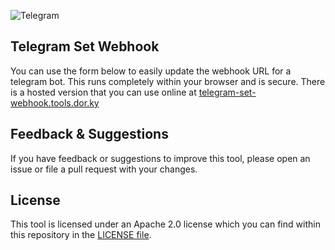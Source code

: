 ![Telegram](https://telegram-set-webhook.tools.dor.ky/telegram.png)

## Telegram Set Webhook

You can use the form below to easily update the webhook URL for a telegram bot. This 
runs completely within your browser and is secure. There is a hosted version that you 
can use online at [telegram-set-webhook.tools.dor.ky](https://telegram-set-webhook.tools.dor.ky/)

## Feedback & Suggestions

If you have feedback or suggestions to improve this tool, please open an issue
or file a pull request with your changes.


## License

This tool is licensed under an Apache 2.0 license which you can find within
this repository in the [LICENSE file](https://github.com/ssx/telegram-set-webhook/blob/master/LICENSE).
